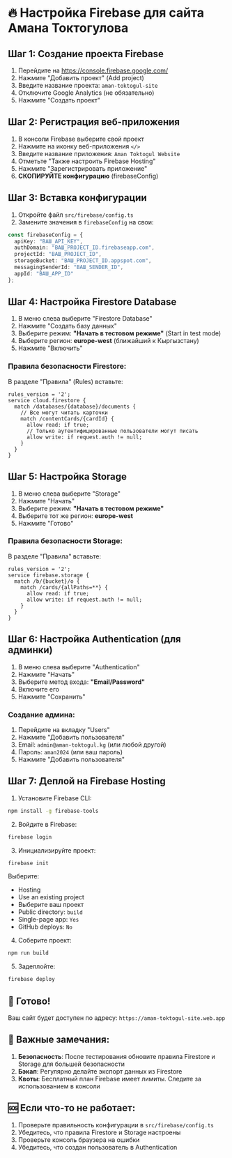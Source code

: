 # 🔥 Настройка Firebase для сайта Амана Токтогулова

## Шаг 1: Создание проекта Firebase

1. Перейдите на https://console.firebase.google.com/
2. Нажмите "Добавить проект" (Add project)
3. Введите название проекта: `aman-toktogul-site`
4. Отключите Google Analytics (не обязательно)
5. Нажмите "Создать проект"

## Шаг 2: Регистрация веб-приложения

1. В консоли Firebase выберите свой проект
2. Нажмите на иконку веб-приложения `</>`
3. Введите название приложения: `Aman Toktogul Website`
4. Отметьте "Также настроить Firebase Hosting"
5. Нажмите "Зарегистрировать приложение"
6. **СКОПИРУЙТЕ конфигурацию** (firebaseConfig)

## Шаг 3: Вставка конфигурации

1. Откройте файл `src/firebase/config.ts`
2. Замените значения в `firebaseConfig` на свои:

```typescript
const firebaseConfig = {
  apiKey: "ВАШ_API_KEY",
  authDomain: "ВАШ_PROJECT_ID.firebaseapp.com",
  projectId: "ВАШ_PROJECT_ID",
  storageBucket: "ВАШ_PROJECT_ID.appspot.com",
  messagingSenderId: "ВАШ_SENDER_ID",
  appId: "ВАШ_APP_ID"
};
```

## Шаг 4: Настройка Firestore Database

1. В меню слева выберите "Firestore Database"
2. Нажмите "Создать базу данных"
3. Выберите режим: **"Начать в тестовом режиме"** (Start in test mode)
4. Выберите регион: **europe-west** (ближайший к Кыргызстану)
5. Нажмите "Включить"

### Правила безопасности Firestore:

В разделе "Правила" (Rules) вставьте:

```
rules_version = '2';
service cloud.firestore {
  match /databases/{database}/documents {
    // Все могут читать карточки
    match /contentCards/{cardId} {
      allow read: if true;
      // Только аутентифицированные пользователи могут писать
      allow write: if request.auth != null;
    }
  }
}
```

## Шаг 5: Настройка Storage

1. В меню слева выберите "Storage"
2. Нажмите "Начать"
3. Выберите режим: **"Начать в тестовом режиме"**
4. Выберите тот же регион: **europe-west**
5. Нажмите "Готово"

### Правила безопасности Storage:

В разделе "Правила" вставьте:

```
rules_version = '2';
service firebase.storage {
  match /b/{bucket}/o {
    match /cards/{allPaths=**} {
      allow read: if true;
      allow write: if request.auth != null;
    }
  }
}
```

## Шаг 6: Настройка Authentication (для админки)

1. В меню слева выберите "Authentication"
2. Нажмите "Начать"
3. Выберите метод входа: **"Email/Password"**
4. Включите его
5. Нажмите "Сохранить"

### Создание админа:

1. Перейдите на вкладку "Users"
2. Нажмите "Добавить пользователя"
3. Email: `admin@aman-toktogul.kg` (или любой другой)
4. Пароль: `aman2024` (или ваш пароль)
5. Нажмите "Добавить пользователя"

## Шаг 7: Деплой на Firebase Hosting

1. Установите Firebase CLI:
```bash
npm install -g firebase-tools
```

2. Войдите в Firebase:
```bash
firebase login
```

3. Инициализируйте проект:
```bash
firebase init
```

Выберите:
- Hosting
- Use an existing project
- Выберите ваш проект
- Public directory: `build`
- Single-page app: `Yes`
- GitHub deploys: `No`

4. Соберите проект:
```bash
npm run build
```

5. Задеплойте:
```bash
firebase deploy
```

## 🎉 Готово!

Ваш сайт будет доступен по адресу:
`https://aman-toktogul-site.web.app`

## 📝 Важные замечания:

1. **Безопасность**: После тестирования обновите правила Firestore и Storage для большей безопасности
2. **Бэкап**: Регулярно делайте экспорт данных из Firestore
3. **Квоты**: Бесплатный план Firebase имеет лимиты. Следите за использованием в консоли

## 🆘 Если что-то не работает:

1. Проверьте правильность конфигурации в `src/firebase/config.ts`
2. Убедитесь, что правила Firestore и Storage настроены
3. Проверьте консоль браузера на ошибки
4. Убедитесь, что создан пользователь в Authentication
